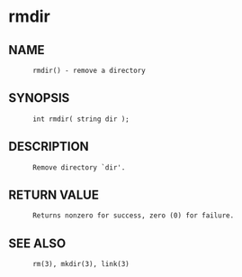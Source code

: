 # rmdir
## NAME
          rmdir() - remove a directory

## SYNOPSIS
          int rmdir( string dir );

## DESCRIPTION
          Remove directory `dir'.

## RETURN VALUE
          Returns nonzero for success, zero (0) for failure.

## SEE ALSO
          rm(3), mkdir(3), link(3)
